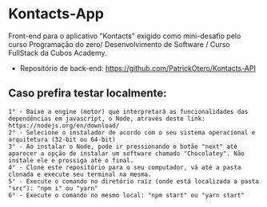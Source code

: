 # Kontacts-App
Front-end para o aplicativo "Kontacts" exigido como mini-desafio pelo curso Programação do zero/ Desenvolvimento de Software / Curso FullStack da Cubos Academy.

- Repositório de back-end: https://github.com/PatrickOtero/Kontacts-API

 ## Caso prefira testar localmente:
    1° - Baixe a engine (motor) que interpretará as funcionalidades das dependências em javascript, o Node, através deste link: https://nodejs.org/en/download/
    2° - Selecione o instalador de acordo com o seu sistema operacional e arquitetura (32-bit ou 64-bit)
    3° - Ao instalar o Node, pode ir pressionando o botão "next" até aparecer a opção de instalar um software chamado "Chocolatey". Não instale ele e prossiga até o final.
    4° - Clone este repositório para o seu computador, vá até a pasta clonada e execute seu terminal na mesma.
    5° - Execute o comando no diretório raíz (onde está localizada a pasta "src"): "npm i" ou "yarn"
    6° - Execute o comando no mesmo local: "npm start" ou "yarn start"
